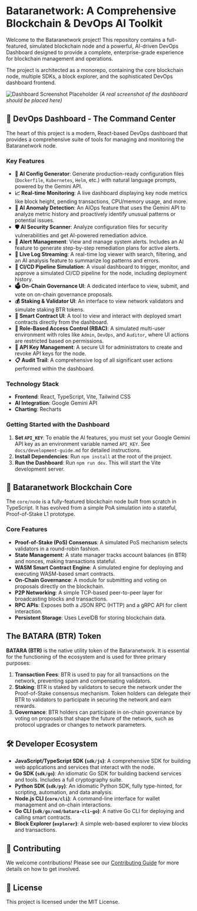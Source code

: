 # Bataranetwork: A Comprehensive Blockchain & DevOps AI Toolkit

Welcome to the Bataranetwork project! This repository contains a full-featured, simulated blockchain node and a powerful, AI-driven DevOps Dashboard designed to provide a complete, enterprise-grade experience for blockchain management and operations.

The project is architected as a monorepo, containing the core blockchain node, multiple SDKs, a block explorer, and the sophisticated DevOps dashboard frontend.

![Dashboard Screenshot Placeholder](https://i.imgur.com/your-screenshot.png)
*(A real screenshot of the dashboard should be placed here)*

## 🚀 DevOps Dashboard - The Command Center

The heart of this project is a modern, React-based DevOps dashboard that provides a comprehensive suite of tools for managing and monitoring the Bataranetwork node.

### Key Features

-   **🤖 AI Config Generator**: Generate production-ready configuration files (`Dockerfile`, `Kubernetes`, `Helm`, etc.) with natural language prompts, powered by the Gemini API.
-   **📈 Real-time Monitoring**: A live dashboard displaying key node metrics like block height, pending transactions, CPU/memory usage, and more.
-   **🧠 AI Anomaly Detection**: An AIOps feature that uses the Gemini API to analyze metric history and proactively identify unusual patterns or potential issues.
-   **🛡️ AI Security Scanner**: Analyze configuration files for security vulnerabilities and get AI-powered remediation advice.
-   **🚨 Alert Management**: View and manage system alerts. Includes an AI feature to generate step-by-step remediation plans for active alerts.
-   **📜 Live Log Streaming**: A real-time log viewer with search, filtering, and an AI analysis feature to summarize log patterns and errors.
-   **🚀 CI/CD Pipeline Simulation**: A visual dashboard to trigger, monitor, and approve a simulated CI/CD pipeline for the node, including deployment history.
-   **🗳️ On-Chain Governance UI**: A dedicated interface to view, submit, and vote on on-chain governance proposals.
-   **💰 Staking & Validator UI**: An interface to view network validators and simulate staking BTR tokens.
-   **📜 Smart Contract UI**: A tool to view and interact with deployed smart contracts directly from the dashboard.
-   **🔐 Role-Based Access Control (RBAC)**: A simulated multi-user environment with roles like `Admin`, `DevOps`, and `Auditor`, where UI actions are restricted based on permissions.
-   **🔑 API Key Management**: A secure UI for administrators to create and revoke API keys for the node.
-   **📋 Audit Trail**: A comprehensive log of all significant user actions performed within the dashboard.

### Technology Stack

-   **Frontend**: React, TypeScript, Vite, Tailwind CSS
-   **AI Integration**: Google Gemini API
-   **Charting**: Recharts

### Getting Started with the Dashboard

1.  **Set `API_KEY`**: To enable the AI features, you must set your Google Gemini API key as an environment variable named `API_KEY`. See `docs/development-guide.md` for detailed instructions.
2.  **Install Dependencies**: Run `npm install` at the root of the project.
3.  **Run the Dashboard**: Run `npm run dev`. This will start the Vite development server.

## 🔗 Bataranetwork Blockchain Core

The `core/node` is a fully-featured blockchain node built from scratch in TypeScript. It has evolved from a simple PoA simulation into a stateful, Proof-of-Stake L1 prototype.

### Core Features

-   **Proof-of-Stake (PoS) Consensus**: A simulated PoS mechanism selects validators in a round-robin fashion.
-   **State Management**: A state manager tracks account balances (in BTR) and nonces, making transactions stateful.
-   **WASM Smart Contract Engine**: A simulated engine for deploying and executing WASM-based smart contracts.
-   **On-Chain Governance**: A module for submitting and voting on proposals directly on the blockchain.
-   **P2P Networking**: A simple TCP-based peer-to-peer layer for broadcasting blocks and transactions.
-   **RPC APIs**: Exposes both a JSON RPC (HTTP) and a gRPC API for client interaction.
-   **Persistent Storage**: Uses LevelDB for storing blockchain data.

## The BATARA (BTR) Token

**BATARA (BTR)** is the native utility token of the Bataranetwork. It is essential for the functioning of the ecosystem and is used for three primary purposes:

1.  **Transaction Fees**: BTR is used to pay for all transactions on the network, preventing spam and compensating validators.
2.  **Staking**: BTR is staked by validators to secure the network under the Proof-of-Stake consensus mechanism. Token holders can delegate their BTR to validators to participate in securing the network and earn rewards.
3.  **Governance**: BTR holders can participate in on-chain governance by voting on proposals that shape the future of the network, such as protocol upgrades or changes to network parameters.

## 🛠️ Developer Ecosystem

-   **JavaScript/TypeScript SDK (`sdk/js`)**: A comprehensive SDK for building web applications and services that interact with the node.
-   **Go SDK (`sdk/go`)**: An idiomatic Go SDK for building backend services and tools. Includes a full cryptography suite.
-   **Python SDK (`sdk/py`)**: An idiomatic Python SDK, fully type-hinted, for scripting, automation, and data analysis.
-   **Node.js CLI (`core/cli`)**: A command-line interface for wallet management and on-chain interactions.
-   **Go CLI (`sdk/go/cmd/batara-cli-go`)**: A native Go CLI for deploying and calling smart contracts.
-   **Block Explorer (`explorer`)**: A simple web-based explorer to view blocks and transactions.

## 🤝 Contributing

We welcome contributions! Please see our [Contributing Guide](docs/contributing.md) for more details on how to get involved.

## 📄 License

This project is licensed under the MIT License.